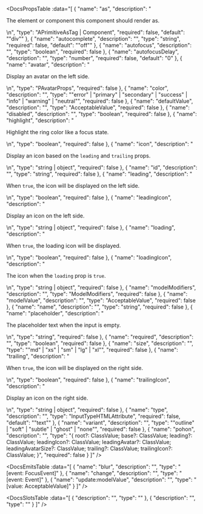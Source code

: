 <!-- This file was automatic generated. Do not edit it manually -->

<DocsPropsTable :data="[
  {
    "name": "as",
    "description": "<p>The element or component this component should render as.</p>\n",
    "type": "APrimitiveAsTag | Component",
    "required": false,
    "default": "\"div\""
  },
  {
    "name": "autocomplete",
    "description": "",
    "type": "string",
    "required": false,
    "default": "\"off\""
  },
  {
    "name": "autofocus",
    "description": "",
    "type": "boolean",
    "required": false
  },
  {
    "name": "autofocusDelay",
    "description": "",
    "type": "number",
    "required": false,
    "default": "0"
  },
  {
    "name": "avatar",
    "description": "<p>Display an avatar on the left side.</p>\n",
    "type": "PAvatarProps",
    "required": false
  },
  {
    "name": "color",
    "description": "",
    "type": "\"error\" | \"primary\" | \"secondary\" | \"success\" | \"info\" | \"warning\" | \"neutral\"",
    "required": false
  },
  {
    "name": "defaultValue",
    "description": "",
    "type": "AcceptableValue",
    "required": false
  },
  {
    "name": "disabled",
    "description": "",
    "type": "boolean",
    "required": false
  },
  {
    "name": "highlight",
    "description": "<p>Highlight the ring color like a focus state.</p>\n",
    "type": "boolean",
    "required": false
  },
  {
    "name": "icon",
    "description": "<p>Display an icon based on the <code>leading</code> and <code>trailing</code> props.</p>\n",
    "type": "string | object",
    "required": false
  },
  {
    "name": "id",
    "description": "",
    "type": "string",
    "required": false
  },
  {
    "name": "leading",
    "description": "<p>When <code>true</code>, the icon will be displayed on the left side.</p>\n",
    "type": "boolean",
    "required": false
  },
  {
    "name": "leadingIcon",
    "description": "<p>Display an icon on the left side.</p>\n",
    "type": "string | object",
    "required": false
  },
  {
    "name": "loading",
    "description": "<p>When <code>true</code>, the loading icon will be displayed.</p>\n",
    "type": "boolean",
    "required": false
  },
  {
    "name": "loadingIcon",
    "description": "<p>The icon when the <code>loading</code> prop is <code>true</code>.</p>\n",
    "type": "string | object",
    "required": false
  },
  {
    "name": "modelModifiers",
    "description": "",
    "type": "ModelModifiers",
    "required": false
  },
  {
    "name": "modelValue",
    "description": "",
    "type": "AcceptableValue",
    "required": false
  },
  {
    "name": "name",
    "description": "",
    "type": "string",
    "required": false
  },
  {
    "name": "placeholder",
    "description": "<p>The placeholder text when the input is empty.</p>\n",
    "type": "string",
    "required": false
  },
  {
    "name": "required",
    "description": "",
    "type": "boolean",
    "required": false
  },
  {
    "name": "size",
    "description": "",
    "type": "\"md\" | \"xs\" | \"sm\" | \"lg\" | \"xl\"",
    "required": false
  },
  {
    "name": "trailing",
    "description": "<p>When <code>true</code>, the icon will be displayed on the right side.</p>\n",
    "type": "boolean",
    "required": false
  },
  {
    "name": "trailingIcon",
    "description": "<p>Display an icon on the right side.</p>\n",
    "type": "string | object",
    "required": false
  },
  {
    "name": "type",
    "description": "",
    "type": "InputTypeHTMLAttribute",
    "required": false,
    "default": "\"text\""
  },
  {
    "name": "variant",
    "description": "",
    "type": "\"outline\" | \"soft\" | \"subtle\" | \"ghost\" | \"none\"",
    "required": false
  },
  {
    "name": "pohon",
    "description": "",
    "type": "{ root?: ClassValue; base?: ClassValue; leading?: ClassValue; leadingIcon?: ClassValue; leadingAvatar?: ClassValue; leadingAvatarSize?: ClassValue; trailing?: ClassValue; trailingIcon?: ClassValue; }",
    "required": false
  }
]" />

<DocsEmitsTable :data="[
  {
    "name": "blur",
    "description": "",
    "type": "[event: FocusEvent]"
  },
  {
    "name": "change",
    "description": "",
    "type": "[event: Event]"
  },
  {
    "name": "update:modelValue",
    "description": "",
    "type": "[value: AcceptableValue]"
  }
]" />

<DocsSlotsTable :data="[
  {
    "description": "",
    "type": ""
  },
  {
    "description": "",
    "type": ""
  }
]" />

